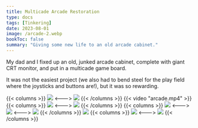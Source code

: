 ```yaml
---
title: Multicade Arcade Restoration
type: docs
tags: [Tinkering]
date: 2023-08-01
image: /arcade-2.webp
bookToc: false
summary: "Giving some new life to an old arcade cabinet."
---
```


My dad and I fixed up an old, junked arcade cabinet, complete with giant CRT monitor, and put in a multicade game board.

It was not the easiest project (we also had to bend steel for the play field where the joysticks and buttons are!), but it was so rewarding.

{{< columns >}}
![](/arcade-8.webp)
<--->
![](/arcade-2.webp)
{{< /columns >}}
{{< video "arcade.mp4" >}}
{{< columns >}}
![](/arcade-3.webp)
<--->
![](/arcade-4.webp)
{{< /columns >}}
{{< columns >}}
![](/arcade-5.webp)
<--->
![](/arcade-6.webp)
<--->
![](/arcade-9.webp)
{{< /columns >}}
![](/arcade-7.webp)
{{< columns >}}
![](/arcade-13.webp)
<--->
![](/arcade-14.webp)
{{< /columns >}}